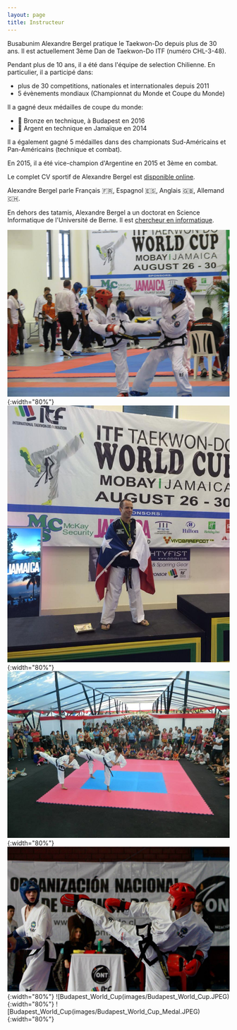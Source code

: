 ```yaml
---
layout: page
title: Instructeur
---
```

Busabunim Alexandre Bergel pratique le Taekwon-Do depuis plus de 30 ans. Il est actuellement 3ème Dan de Taekwon-Do ITF (numéro CHL-3-48).

Pendant plus de 10 ans, il a été dans l'équipe de selection Chilienne. En particulier, il a participé dans:
- plus de 30 competitions, nationales et internationales depuis 2011
- 5 évènements mondiaux (Championnat du Monde et Coupe du Monde)

Il a gagné deux médailles de coupe du monde:
- 🥉 Bronze en technique, à Budapest en 2016
- 🥈 Argent en technique en Jamaïque en 2014

Il a également gagné 5 médailles dans des championats Sud-Américains et Pan-Américains (technique et combat). 

En 2015, il a été vice-champion d'Argentine en 2015 et 3ème en combat. 

Le complet CV sportif de Alexandre Bergel est [disponible online](https://bergel.eu/sport.pdf).

Alexandre Bergel parle Français 🇫🇷, Espagnol 🇪🇸, Anglais 🇬🇧, Allemand 🇨🇭.

En dehors des tatamis, Alexandre Bergel a un doctorat en Science Informatique de l'Université de Berne. Il est [chercheur en informatique](https://bergel.eu/).

![Alt World Cup 2014 Fight](images/WorldCup2014-Fight.JPEG){:width="80%"}
![Alt World Cup 2014](images/WorldCup2014.JPEG){:width="80%"}
![Presentation](images/Presentation.jpg){:width="80%"}
![Fight](images/fight.jpg){:width="80%"}
![Budapest_World_Cup(images/Budapest_World_Cup.JPEG){:width="80%"}
![Budapest_World_Cup(images/Budapest_World_Cup_Medal.JPEG){:width="80%"}

